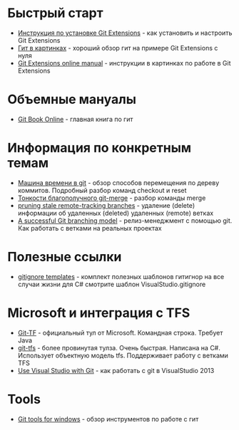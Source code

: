 Быстрый старт
=
- [Инструкция по установке Git Extensions](https://docs.google.com/document/d/1kfxN6RN-dq85IpAXozQ4KsZkFMOuehaEATGXpaaJEPo/pub) - как установить и настроить Git Extensions
- [Гит в картинках](https://rsdn.ru/article/tools/Git.xml) - хороший обзор гит на примере Git Extensions с нуля
- [Git Extensions online manual](https://git-extensions-documentation.readthedocs.org/en/latest/?) - инструкции в картинках по работе в Git Extensions

Объемные мануалы
=
- [Git Book Online](http://git-scm.com/book/) - главная книга по гит

Информация по конкретным темам
=
- [Машина времени в git](http://habrahabr.ru/post/157175/) - обзор способов перемещения по дереву коммитов. Подробный разбор команд checkout и reset
- [Тонкости благополучного git-merge](http://habrahabr.ru/post/195674/) - разбор команды merge
- [pruning stale remote-tracking branches](http://kparal.wordpress.com/2011/04/15/git-tip-of-the-day-pruning-stale-remote-tracking-branches) - удаление (delete) информации об удаленных (deleted) удаленных (remote) ветках
- [A successful Git branching model](http://nvie.com/posts/a-successful-git-branching-model/) - релиз-менеджмент с помощью git. Как работать с ветками на реальных проектах

Полезные ссылки
=
- [gitignore templates](https://github.com/github/gitignore) - комплект полезных шаблонов гитигнор на все случаи жизни для C# смотрите шаблон VisualStudio.gitignore

Microsoft и интеграция с TFS
=
- [Git-TF](https://gittf.codeplex.com/) - официальный тул от Microsoft. Командная строка. Требует Java
- [git-tfs](https://github.com/git-tfs/git-tfs) - более провинутая тулза. Очень быстрая. Написана на C#. Использует объектную модель tfs. Поддерживает работу с ветками TFS
- [Use Visual Studio with Git](http://msdn.microsoft.com/en-us/library/hh850437.aspx) - как работать с git в VisualStudio 2013

Tools
=
- [Git tools for windows](http://blog.danielthecoder.net/2013/08/git-tools-for-windows.html) - обзор инструментов по работе с гит
